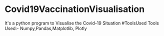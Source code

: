 # Covid19VaccinationVisualisation
It's a python program to Visualise the Covid-19 Situation
#ToolsUsed
Tools Used:- Numpy,Pandas,Matplotlib, Plotly
